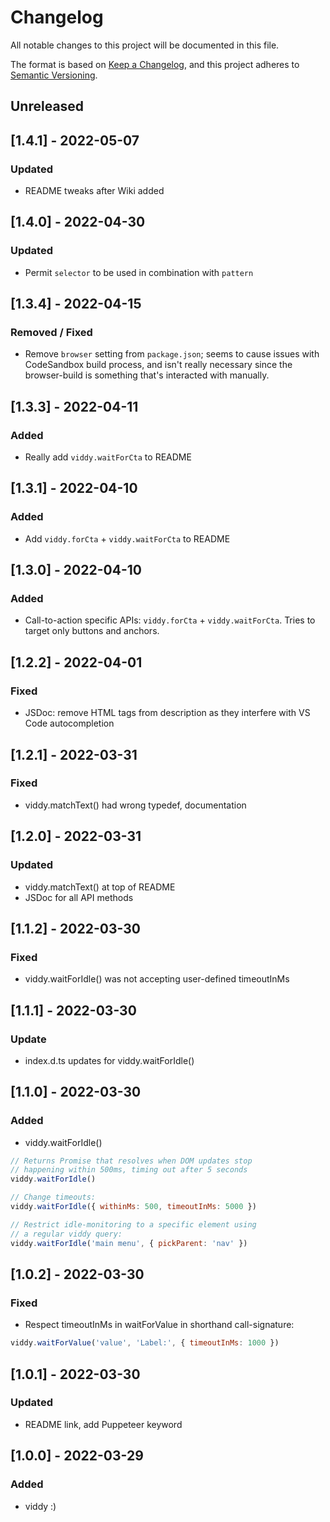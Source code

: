 # Changelog

All notable changes to this project will be documented in this file.

The format is based on [Keep a Changelog](https://keepachangelog.com/en/1.0.0/),
and this project adheres to [Semantic Versioning](https://semver.org/spec/v2.0.0.html).

## Unreleased

## [1.4.1] - 2022-05-07

### Updated

- README tweaks after Wiki added

## [1.4.0] - 2022-04-30

### Updated

- Permit `selector` to be used in combination with `pattern`

## [1.3.4] - 2022-04-15

### Removed / Fixed

- Remove `browser` setting from `package.json`; seems to cause issues with CodeSandbox build process, and isn't really necessary since the browser-build is something that's interacted with manually.

## [1.3.3] - 2022-04-11

### Added

- Really add `viddy.waitForCta` to README

## [1.3.1] - 2022-04-10

### Added

- Add `viddy.forCta` + `viddy.waitForCta` to README

## [1.3.0] - 2022-04-10

### Added

- Call-to-action specific APIs: `viddy.forCta` + `viddy.waitForCta`. Tries to target only buttons and anchors.

## [1.2.2] - 2022-04-01

### Fixed

- JSDoc: remove HTML tags from description as they interfere with VS Code autocompletion

## [1.2.1] - 2022-03-31

### Fixed

- viddy.matchText() had wrong typedef, documentation

## [1.2.0] - 2022-03-31

### Updated

- viddy.matchText() at top of README
- JSDoc for all API methods

## [1.1.2] - 2022-03-30

### Fixed

- viddy.waitForIdle() was not accepting user-defined timeoutInMs

## [1.1.1] - 2022-03-30

### Update

- index.d.ts updates for viddy.waitForIdle()

## [1.1.0] - 2022-03-30

### Added

- viddy.waitForIdle()

```js
// Returns Promise that resolves when DOM updates stop
// happening within 500ms, timing out after 5 seconds
viddy.waitForIdle()

// Change timeouts:
viddy.waitForIdle({ withinMs: 500, timeoutInMs: 5000 })

// Restrict idle-monitoring to a specific element using
// a regular viddy query:
viddy.waitForIdle('main menu', { pickParent: 'nav' })
```

## [1.0.2] - 2022-03-30

### Fixed

- Respect timeoutInMs in waitForValue in shorthand call-signature:

```js
viddy.waitForValue('value', 'Label:', { timeoutInMs: 1000 })
```

## [1.0.1] - 2022-03-30

### Updated

- README link, add Puppeteer keyword

## [1.0.0] - 2022-03-29

### Added

- viddy :)
